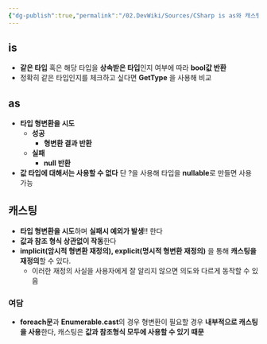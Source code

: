```yaml
---
{"dg-publish":true,"permalink":"/02.DevWiki/Sources/CSharp is as와 캐스팅/"}
---
```


## is
- **같은 타입** 혹은 해당 타입을 **상속받은 타입**인지 여부에 따라 **bool값 반환**
- 정확히 같은 타입인지를 체크하고 싶다면 **GetType** 을 사용해 비교

## as
- **타입 형변환을 시도**
    - **성공**
	    - **형변환 결과 반환**
    - **실패**
	    - **null 반환**
- **값 타입에 대해서는 사용할 수 없다** 단 ?을 사용해 타입을 **nullable**로 만들면 사용 가능

## 캐스팅
- **타입 형변환을 시도**하며 **실패시 예외가 발생**!! 한다
- **값과 참조 형식 상관없이 작동**한다
- **implicit(암시적 형변환 재정의), explicit(명시적 형변환 재정의)** 을 통해 **캐스팅을 재정의**할 수 있다.
	- 이러한 재정의 사실을 사용자에게 잘 알리지 않으면 의도와 다르게 동작할 수 있음

### 여담
* **foreach문**과 **Enumerable.cast**의 경우 형변환이 필요할 경우 **내부적으로 캐스팅을 사용**한다, 캐스팅은 **값과 참조형식 모두에 사용할 수 있기 때문**